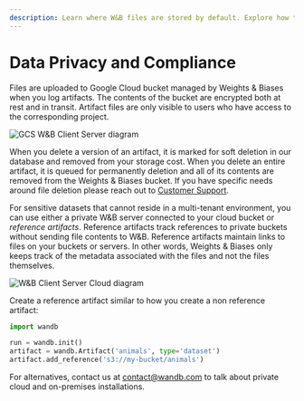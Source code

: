 ```yaml
---
description: Learn where W&B files are stored by default. Explore how to save, store sensitive information.
---
```


# Data Privacy and Compliance

<head>
    <title>Artifact Data Privacy and Compliance</title>
</head>

Files are uploaded to Google Cloud bucket managed by Weights & Biases when you log artifacts. The contents of the bucket are encrypted both at rest and in transit. Artifact files are only visible to users who have access to the corresponding project.

![GCS W&B Client Server diagram](/images/artifacts/data_and_privacy_compliance_1.png)

When you delete a version of an artifact, it is marked for soft deletion in our database and removed from your storage cost. When you delete an entire artifact, it is queued for permanently deletion and all of its contents are removed from the Weights & Biases bucket. If you have specific needs around file deletion please reach out to [Customer Support](mailto:support@wandb.com).

For sensitive datasets that cannot reside in a multi-tenant environment, you can use either a private W&B server connected to your cloud bucket or _reference artifacts_. Reference artifacts track references to private buckets without sending file contents to W&B. Reference artifacts maintain links to files on your buckets or servers. In other words, Weights & Biases only keeps track of the metadata associated with the files and not the files themselves.

![W&B Client Server Cloud diagram](/images/artifacts/data_and_privacy_compliance_2.png)

Create a reference artifact similar to how you create a non reference artifact:

```python
import wandb

run = wandb.init()
artifact = wandb.Artifact('animals', type='dataset')
artifact.add_reference('s3://my-bucket/animals')
```

For alternatives, contact us at [contact@wandb.com](mailto:contact@wandb.com) to talk about private cloud and on-premises installations.
